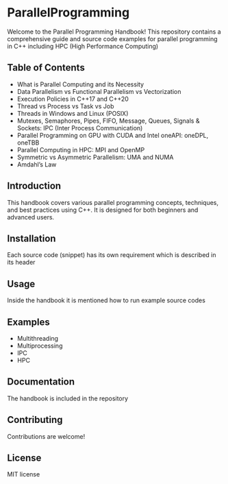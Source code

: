 # ParallelProgramming

Welcome to the Parallel Programming Handbook! This repository contains a comprehensive guide and source code examples for parallel programming in C++ including HPC (High Performance Computing)

## Table of Contents
- What is Parallel Computing and its Necessity
- Data Parallelism vs Functional Parallelism vs Vectorization
- Execution Policies in C++17 and C++20
- Thread vs Process vs Task vs Job
- Threads in Windows and Linux (POSIX)
- Mutexes, Semaphores, Pipes, FIFO, Message, Queues, Signals & Sockets: IPC (Inter Process Communication)
- Parallel Programming on GPU with CUDA and Intel oneAPI: oneDPL, oneTBB
- Parallel Computing in HPC: MPI and OpenMP
- Symmetric vs Asymmetric Parallelism: UMA and NUMA
- Amdahl’s Law


## Introduction
This handbook covers various parallel programming concepts, techniques, and best practices using C++. It is designed for both beginners and advanced users.

## Installation
Each source code (snippet) has its own requirement which is described in its header

## Usage
Inside the handbook it is mentioned how to run example source codes

## Examples
- Multithreading
- Multiprocessing
- IPC
- HPC

## Documentation
The handbook is included in the repository 

## Contributing
Contributions are welcome! 

## License
MIT license
